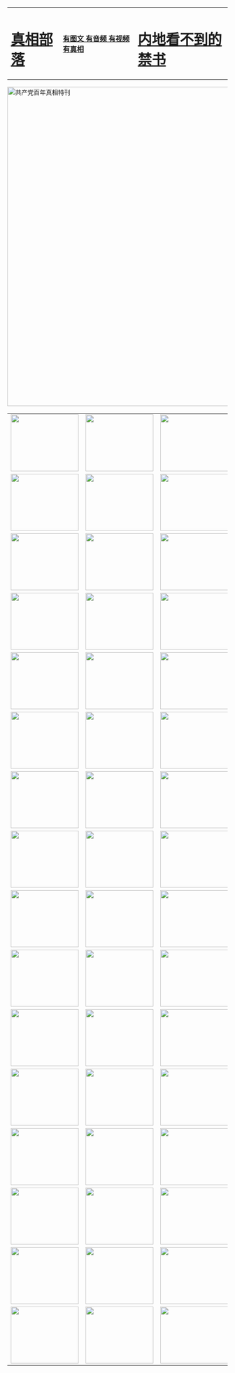<table>
<tr>

<td>
	<H1><a href="http://21.h75.brosela-on.com/zx/">真相部落</a></H1>
</td>
<td>
	<H4><a href="http://21.h75.brosela-on.com/zx/">有图文 有音频 有视频 有真相</a></H4>
</td>
<td>
	<H1><a href="http://21.h75.brosela-on.com/book/"> 内地看不到的禁书</a></H1>
</td>
</tr>
</table>

 <div ><a href="http://21.h75.brosela-on.com/zx/bngcd/"><img src="http://21.h75.brosela-on.com/zx/bngcd/gcdbnzx.jpg" width="730"  border="0" alt="共产党百年真相特刊"></a></div>

<table>
<tr>
	<td><a href="http://22.35.seyyah360.com/xtr/107/"><img  src ="http://22.35.seyyah360.com/pic/2017/02/107.jpg" width="155px" height="130px"></a></td>
	<td><a href="http://22.35.seyyah360.com/xtr/829/"><img src ="http://22.35.seyyah360.com/pic/2017/02/829.jpg" width="155px" height="130px"></a></td>
	<td><a href="http://22.35.seyyah360.com/xtr/69/"><img  src ="http://22.35.seyyah360.com/pic/2017/02/69.jpg" width="155px" height="130px"></a></td>
	<td><a href="http://22.35.seyyah360.com/xtr/99/"><img  src ="http://22.35.seyyah360.com/pic/2017/02/99.jpg" width="155px" height="130px"></a></td>
</tr>
<tr>
	<td><a href="http://22.35.seyyah360.com/xtr/40/"><img  src ="http://22.35.seyyah360.com/pic/2017/02/40.jpg" width="155px" height="130px"></a></td>
	<td><a href="http://22.35.seyyah360.com/xtr/20/"><img  src ="http://22.35.seyyah360.com/pic/2017/02/20.jpg" width="155px" height="130px"></a></td>
	<td><a href="http://22.35.seyyah360.com/xtr/81/"><img  src ="http://22.35.seyyah360.com/pic/2017/02/81.jpg" width="155px" height="130px"></a></td>
	<td><a href="http://22.35.seyyah360.com/xtr/2/"><img  src ="http://22.35.seyyah360.com/pic/2017/02/2.jpg" width="155px" height="130px"></a></td>
</tr>
<tr>
	<td><a href="http://22.35.seyyah360.com/xtr/86/"><img  src ="http://22.35.seyyah360.com/pic/2017/02/86.jpg" width="155px" height="130px"></a></td>
	<td><a href="http://22.35.seyyah360.com/xtr/109/"><img  src ="http://22.35.seyyah360.com/pic/2017/02/109.jpg" width="155px" height="130px"></a></td>
	<td><a href="http://22.35.seyyah360.com/xtr/1378/"><img  src ="http://22.35.seyyah360.com/pic/2017/02/1378.jpg" width="155px" height="130px"></a></td>
	<td><a href="http://22.35.seyyah360.com/xtr/57/"><img  src ="http://22.35.seyyah360.com/pic/2017/02/57.jpg" width="155px" height="130px"></a></td>
</tr>
<tr>
	<td><a href="http://22.35.seyyah360.com/xtr/1219/"><img  src ="http://22.35.seyyah360.com/pic/2017/02/1219.jpg" width="155px" height="130px"></a></td>
	<td><a href="http://22.35.seyyah360.com/xtr/1220/"><img  src ="http://22.35.seyyah360.com/pic/2017/02/1220.jpg" width="155px" height="130px"></a></td>
	<td><a href="http://22.35.seyyah360.com/xtr/1221/"><img  src ="http://22.35.seyyah360.com/pic/2017/02/1221.jpg" width="155px" height="130px"></a></td>
	<td><a href="http://22.35.seyyah360.com/xtr/51/"><img  src ="http://22.35.seyyah360.com/pic/2017/02/51.jpg" width="155px" height="130px"></a></td>
</tr>
<tr>
	<td><a href="http://22.35.seyyah360.com/xtr/1055/"><img  src ="http://22.35.seyyah360.com/pic/2017/02/1055.jpg" width="155px" height="130px"></a></td>
	<td><a href="http://22.35.seyyah360.com/xtr/611/"><img  src ="http://22.35.seyyah360.com/pic/2017/02/611.jpg" width="155px" height="130px"></a></td>
	<td><a href="http://22.35.seyyah360.com/xtr/1121/"><img  src ="http://22.35.seyyah360.com/pic/2017/02/1121.jpg" width="155px" height="130px"></a></td>
	<td><a href="http://22.35.seyyah360.com/xtr/610/"><img  src ="http://22.35.seyyah360.com/pic/2017/02/610.jpg" width="155px" height="130px"></a></td>
</tr>
<tr>
	<td><a href="http://22.35.seyyah360.com/xtr/1128/"><img  src ="http://22.35.seyyah360.com/pic/2017/02/1128.jpg" width="155px" height="130px"></a></td>
	<td><a href="http://22.35.seyyah360.com/xtr/1395/"><img  src ="http://22.35.seyyah360.com/pic/2017/02/1406.jpg" width="155px" height="130px"></a></td>
	<td><a href="http://22.35.seyyah360.com/xtr/1407/"><img  src ="http://22.35.seyyah360.com/pic/2017/02/1407.jpg" width="155px" height="130px"></a></td>
	<td><a href="http://22.35.seyyah360.com/xtr/934/"><img  src ="http://22.35.seyyah360.com/pic/2017/02/934.jpg" width="155px" height="130px"></a></td>
</tr>
<tr>
	<td><a href="http://22.35.seyyah360.com/xtr/641/"><img  src ="http://22.35.seyyah360.com/pic/2017/02/641.jpg" width="155px" height="130px"></a></td>
	<td><a href="http://22.35.seyyah360.com/xtr/949/"><img  src ="http://22.35.seyyah360.com/pic/2017/02/949.jpg" width="155px" height="130px"></a></td>
	<td><a href="http://22.35.seyyah360.com/xtr/112/"><img  src ="http://22.35.seyyah360.com/pic/2017/02/112.jpg" width="155px" height="130px"></a></td>
	<td><a href="http://22.35.seyyah360.com/xtr/812/"><img  src ="http://22.35.seyyah360.com/pic/2017/02/812.jpg" width="155px" height="130px"></a></td>
</tr>
<tr>
	<td><a href="http://22.35.seyyah360.com/xtr/103/"><img  src ="http://22.35.seyyah360.com/pic/2017/02/103.jpg" width="155px" height="130px"></a></td>
	<td><a href="http://22.35.seyyah360.com/xtr/3/"><img  src ="http://22.35.seyyah360.com/pic/2017/02/3.jpg" width="155px" height="130px"></a></td>
	<td><A href="http://22.35.seyyah360.com/mp4/zx/2015/11/Lkmtt.mp4" target="_blank" title="莲开满天庭"><img  src="http://22.35.seyyah360.com/pic/2015/11/Lkmtt3480_jssor.jpg"  width="155px" height="130px"></A></td>
	<td><A href="http://22.35.seyyah360.com/mp4/zx/2015/11/2013513.mp4" target="_blank" title="飞旋的法轮"><img  src="http://22.35.seyyah360.com/pic/2015/11/falun480_jssor.jpg"  width="155px" height="130px"></A></td>
</tr>
<tr>
	<td><A href="http://22.35.seyyah360.com/mp4/zx/2015/11/NYParade.mp4" target="_blank" title="2004年4月10日法轮功纽约大游行"><img  src="http://22.35.seyyah360.com/pic/2015/11/nyparade480_jssor.jpg"  width="155px" height="130px"></A></td>
	<td><A href="http://22.35.seyyah360.com/mp4/news617/2015/05/WEB_s28093.mp4" target="_blank" title="2015年世界法轮大法日特别报导"><img  src="http://22.35.seyyah360.com/pic/2015/11/p6752711a666997037_jssor.jpg"  width="155px" height="130px"></A></td>
	<td><A href="http://22.35.seyyah360.com/mp4/news829/2015/11/30211_326650.mp4" target="_blank" title="沧州绑架案连审四天 民众抹泪称审好人"><img  src="http://22.35.seyyah360.com/pic/2015/11/changzhou2480_jssor.jpg"  width="155px" height="130px"></A></td>
	<td><A href="http://22.35.seyyah360.com/mp4/mhph/2015/10/changzhou.mp4" target="_blank" title="沧州真相--狮城血泪"><img  src="http://22.35.seyyah360.com/pic/2015/11/changzhou480_jssor.jpg"  width="155px" height="130px"></A></td>
</tr>
<tr>
	<td><A href="http://22.35.seyyah360.com/mp4/mhjd/mhjd_55.mp4" target="_blank" title="正义律师与无罪辩护"><img  src="http://22.35.seyyah360.com/pic/2015/11/wzbh480_jssor.jpg"  width="155px" height="130px"></A></td>
	<td><A href="http://22.35.seyyah360.com/mp4/zx/2015/11/layerkcs.mp4" target="_blank" title="中国的良心--高智晟律师"><img  src="http://22.35.seyyah360.com/pic/2015/11/layerkcs2480_jssor.jpg"  width="155px" height="130px"></A></td>
	<td><A href="http://22.35.seyyah360.com/mp4/mhph/2015/10/szxl.mp4" target="_blank" title="神州血泪--北京、大庆、广东、哈尔滨"><img  src="http://22.35.seyyah360.com/pic/2015/11/szxl480_jssor.jpg"  width="155px" height="130px"></A></td>
	<td><A href="http://22.35.seyyah360.com/mp4/zx/2015/11/TangShanFFXS.mp4" target="_blank" title="真相纪录片：凤凰新生"><img  src="http://22.35.seyyah360.com/pic/2015/11/fhxs2480_jssor.jpg"  width="155px" height="130px"></A></td>
</tr>
<tr>
	<td><A href="http://22.35.seyyah360.com/mp4/zx/2015/11/jidong.mp4" target="_blank" title="冀东监狱的罪恶"><img  src="http://22.35.seyyah360.com/pic/2015/11/jidong480_jssor.jpg"  width="155px" height="130px"></A></td>
	<td><A href="http://22.35.seyyah360.com/mp4/mhph/2015/10/tangshan.mp4" target="_blank" title="凤凰血泪"><img  src="http://22.35.seyyah360.com/pic/2015/11/tangshan480_jssor.jpg"  width="155px" height="130px"></A>
					</div></td>
	<td>	<A href="http://22.35.seyyah360.com/mp4/mhph/2015/10/zfxtzxl.mp4" target="_blank" title="政法系统罪行录--唐山篇"><img  src="http://22.35.seyyah360.com/pic/2015/11/zfxtzxl480_jssor.jpg"  width="155px" height="130px"></A></td>
	<td><A href="http://22.35.seyyah360.com/mp4/mhph/2015/10/QDBG.mp4" target="_blank" title="青岛悲歌"><img  src="http://22.35.seyyah360.com/pic/2015/10/qdbg2480_jssor.jpg"  width="155px" height="130px"></A></td>
</tr>
<tr>
	<td><A href="http://22.35.seyyah360.com/mp4/mhph/2015/10/huludao.mp4" target="_blank" title="葫芦岛永恒的见证"><img  src="http://22.35.seyyah360.com/pic/2015/10/huludao480_jssor.jpg"  width="155px" height="130px"></A></td>
	<td><A href="http://22.35.seyyah360.com/mp4/mhph/2015/10/qbzx.mp4" target="_blank" title="湖畔泉边听真相-济南泉城的传奇"><img  src="http://22.35.seyyah360.com/pic/2015/10/hupan480_jssor.jpg"  width="155px" height="130px"></A></td>
	<td><A href="http://22.35.seyyah360.com/mp4/mhph/2015/10/baoding_dvd_v2.mp4" target="_blank" title="燕赵悲歌"><img  src="http://22.35.seyyah360.com/pic/2015/10/yzbg480_jssor.jpg"  width="155px" height="130px"></A></td>
	<td><A href="http://22.35.seyyah360.com/mp4/zx/2015/11/meihuashi_complete_ED2.0.mp4" target="_blank" title="梅花诗完整版"><img  src="http://22.35.seyyah360.com/pic/2015/11/mhs480_jssor.jpg"  width="155px" height="130px"></A></td>
</tr>
<tr>
	<td><A href="http://22.35.seyyah360.com/mp4/zx/2015/11/fengbei512k.mp4" target="_blank" title="丰碑"><img  src="http://22.35.seyyah360.com/pic/2015/11/fongbei480_jssor.jpg"  width="155px" height="130px"></A></td>
	<td><A href="http://22.35.seyyah360.com/mp4/zx/2015/11/fytdxComplete.mp4" target="_blank" title="风雨天地行全集"><img  src="http://22.35.seyyah360.com/pic/2015/11/fytdxWhite480_jssor.jpg"  width="155px" height="130px"></A></td>
	<td><A href="http://22.35.seyyah360.com/mp4/zx/2015/11/JianZheng.mp4" target="_blank" title="见证"><img  src="http://22.35.seyyah360.com/pic/2015/11/witness480_jssor.jpg"  width="155px" height="130px"></A></td>
	<td><A href="http://22.35.seyyah360.com/mp4/mhph/2015/10/hcym.mp4" target="_blank" title="红朝阴谋"><img  src="http://22.35.seyyah360.com/pic/2015/10/hcym480_jssor.jpg"  width="155px" height="130px"></A></td>
</tr>
<tr>
	<td><A href="http://22.35.seyyah360.com/mp4/zx/2015/11/zfzxPalV3.mp4" target="_blank" title="是自焚还是骗局"><img  src="http://22.35.seyyah360.com/pic/2015/11/zfzx4805_jssor.jpg"  width="155px" height="130px"></A></td>
	<td><A href="http://22.35.seyyah360.com/mp4/zx/2015/11/lsdspMsyTd.mp4" target="_blank" title="历史的审判"><img  src="http://22.35.seyyah360.com/pic/2015/11/lsdsp480_jssor.jpg"  width="155px" height="130px"></A></td>
	<td><A href="http://22.35.seyyah360.com/mp4/news886/2015/11/concat886.mp4" target="_blank" title="一周全球控告江泽民"><img  src="http://22.35.seyyah360.com/pic/2015/11/news886480_jssor.jpg"  width="155px" height="130px"></A></td>
	<td><A href="http://22.35.seyyah360.com/mp4/news1378/2014/08/CQSD_s0_e4_v2_i0-CQSD_4-video.mp4" target="_blank" title="欧洲的抉择"><img  src="http://22.35.seyyah360.com/pic/2015/11/p5143421a564166643-ss_jssor.jpg"  width="155px" height="130px"></A></td>
</tr>
<tr>
	<td><A href="http://22.35.seyyah360.com/mp4/zx/2015/11/hk20150720parade.mp4" target="_blank" title="港法轮功反迫害大游行 大陆游客震撼"><img  src="http://22.35.seyyah360.com/pic/2015/11/281098-ss_jssor.jpg"  width="155px" height="130px"></A></td>
	<td><A href="http://22.35.seyyah360.com/mp4/zx/2015/11/20150720hkParade512k.mp4" target="_blank" title="香港法轮功720游行声援诉江潮"><img  src="http://22.35.seyyah360.com/pic/2015/11/2015720parade480_jssor.jpg"  width="155px" height="130px"></A></td>
	<td><A href="http://22.35.seyyah360.com/mp4/zx/2015/11/hktdc512.mp4" target="_blank" title="香港退党潮"><img  src="http://22.35.seyyah360.com/pic/2015/11/hktdc480_jssor.jpg"  width="155px" height="130px"></A></td>
	<td><A href="http://22.35.seyyah360.com/mp4/news413/2015/11/concat413.mp4" target="_blank" title="本月退党精选"><img  src="http://22.35.seyyah360.com/pic/2015/11/tuidang480_jssor.jpg"  width="155px" height="130px"></A></td>
</tr>
<tr>
	<td><A href="http://22.35.seyyah360.com/mp4/news823/2015/11/TSZG_British_1_QA_A_TSZG-61-1_XinHaoNianZuoZh_P617180.mp4" target="_blank" title="辛灏年：纪念《九评共产党》发表十周年演讲"><img  src="http://22.35.seyyah360.com/pic/2015/11/xhn9p10480_jssor.jpg"  width="155px" height="130px"></A></td>
	<td><A href="http://22.35.seyyah360.com/mp4/news57/2015/11/JPGCD8.mp4" target="_blank" title="【九评之八】评中国共产党的邪教本质"><img  src="http://22.35.seyyah360.com/pic/2015/11/9pkcd8p480_jssor.jpg"  width="155px" height="130px"></A></td>
	<td><A href="http://22.35.seyyah360.com/mp4/other/kao.Chih.Sheng_story.mp4"  target="_blank" title="超越恐惧:高智晟的故事"				style="font-size:20px;"><img src="http://22.35.seyyah360.com/pic/2016/12/GZS201408070902.jpg"  width="155px" height="130px">
						</A></td>
	<td><A href="http://22.35.seyyah360.com/mp4/zx/2016/11/oh10yearsInv.mp4"  target="_blank" title="纪录片《活摘 十年调查》完整版" style="font-size:20px;"><img src="http://22.35.seyyah360.com/pic/2016/11/10yearsOHinv.jpg"  width="155px" height="130px">
						</A></td>
</tr>
</table>


